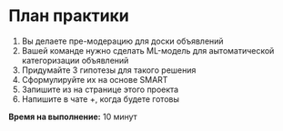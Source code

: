 # План практики

1. Вы делаете пре-модерацию для доски объявлений
2. Вашей команде нужно сделать ML-модель для аытоматической категоризации объявлений
3. Придумайте 3 гипотезы для такого решения
4. Сформулируйте их на основе SMART
5. Запишите из на странице этого проекта
6. Напишите в чате +, когда будете готовы

**Время на выполнение:** 10 минут
